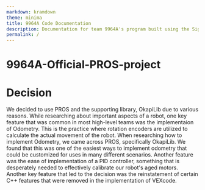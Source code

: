 ```yaml
---
markdown: kramdown
theme: minima
title: 9964A Code Documentation
description: Documentation for team 9964A's program built using the SigBots PROS library and OkapiLib.
permalink: /
---
```

# 9964A-Official-PROS-project

Decision
========

We decided to use PROS and the supporting library, OkapiLib due to various reasons. While researching about important aspects of a robot, one key feature that was common in most high-level teams was the implementaion of Odometry. This is the practice where rotation encoders are utilized to calculate the actual movement of the robot. When researching how to implement Odometry, we came across PROS, specifically OkapiLib. We found that this was one of the easiest ways to implement odometry that could be customized for uses in many different scenarios. Another feature was the ease of implementation of a PID controller, something that is desperately needed to effectively calibrate our robot's aged motors. Another key feature that led to the decision was the reinstatement of certain C++ features that were removed in the implementation of VEXcode.
